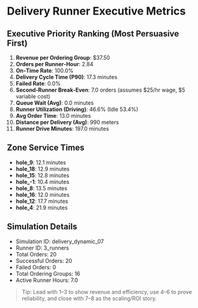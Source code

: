 # Delivery Runner Executive Metrics

## Executive Priority Ranking (Most Persuasive First)
1. **Revenue per Ordering Group**: $37.50
2. **Orders per Runner‑Hour**: 2.84
3. **On‑Time Rate**: 100.0%
4. **Delivery Cycle Time (P90)**: 17.3 minutes
5. **Failed Rate**: 0.0%
6. **Second‑Runner Break‑Even**: 7.0 orders (assumes $25/hr wage, $5 variable cost)
7. **Queue Wait (Avg)**: 0.0 minutes
8. **Runner Utilization (Driving)**: 46.6% (Idle 53.4%)
9. **Avg Order Time**: 13.0 minutes
10. **Distance per Delivery (Avg)**: 990 meters
11. **Runner Drive Minutes**: 197.0 minutes

## Zone Service Times
- **hole_9**: 12.1 minutes
- **hole_18**: 12.9 minutes
- **hole_15**: 12.8 minutes
- **hole_-1**: 10.4 minutes
- **hole_8**: 13.5 minutes
- **hole_16**: 12.0 minutes
- **hole_12**: 17.7 minutes
- **hole_4**: 21.9 minutes


## Simulation Details
- Simulation ID: delivery_dynamic_07
- Runner ID: 3_runners
- Total Orders: 20
- Successful Orders: 20
- Failed Orders: 0
- Total Ordering Groups: 16
- Active Runner Hours: 7.0

> Tip: Lead with 1–3 to show revenue and efficiency, use 4–6 to prove reliability, and close with 7–8 as the scaling/ROI story.
